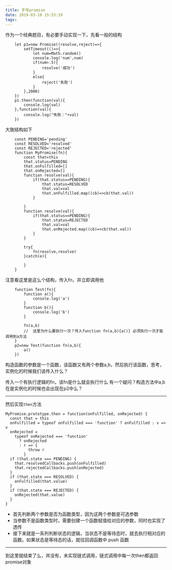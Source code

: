 ```yaml
---
title: 手写promise
date: 2019-03-18 15:53:19
tags:
---
```


作为一个经典题目，有必要手动实现一下，先看一般的结构

```
    let p1=new Promise((resolve,reject)=>{
        setTimeout(()=>{
            let num=Math.random()
            console.log('num',num)
            if(num>.5){
                resolve('成功')
            }
            else{
                reject('失败')
            }
        },2000)
    })
    p1.then(function(val){
        console.log(val)
    },function(val){
        console.log("失败："+val)
    }) 
```

大致结构如下

```
    const PENDING='pending'
    const RESOLVED='resolved'
    const REJECTED='rejected'
    function MyPromise(fn){
        const that=this
        that.status=PENDING
        that.onFulfilled=[]
        that.onRejected=[]
        function resolve(val){
            if(that.status==PENDING){
                that.status=RESOLVED
                that.val=val
                that.onFulfilled.map((cb)=>cb(that.val))
            }

        }
        function resolve(val){
            if(that.status==PENDING){
                that.status=REJECTED
                that.val=val
                that.onRejected.map((cb)=>cb(that.val))
            }
        }

        try{
            fn(resolve,resolve)
        }catch(e){

        }
    }

```


注意看这里是这么个结构，传入fn，并立即调用他

```
    function Test(fn){
        function a(){
            console.log('a')
        }
        function b(){
            console.log('b')
        }

        fn(a,b)  
        //  这里为什么要执行一次？传入function fn(a,b){a()} 必须执行一次才能调用到a方法
    }
    p2=new Test(function fn(a,b){
        a()
    })
```

构造函数的参数是一个函数，该函数又有两个参数a,b，然后执行该函数，思考，实例化的时候我们该传入什么？

传入一个有执行逻辑的fn，该fn是什么就会执行什么
有一个疑问？构造方法中a,b在是实例化的时候也会出现在p2中么？

***


然后实现`then`方法

```
MyPromise.prototype.then = function(onFulfilled, onRejected) {
  const that = this
  onFulfilled = typeof onFulfilled === 'function' ? onFulfilled : v => v
  onRejected =
    typeof onRejected === 'function'
      ? onRejected
      : r => {
          throw r
        }
  if (that.state === PENDING) {
    that.resolvedCallbacks.push(onFulfilled)
    that.rejectedCallbacks.push(onRejected)
  }
  if (that.state === RESOLVED) {
    onFulfilled(that.value)
  }
  if (that.state === REJECTED) {
    onRejected(that.value)
  }
}
```

+ 首先判断两个参数是否为函数类型，因为这两个参数是可选参数
+ 当参数不是函数类型时，需要创建一个函数赋值给对应的参数，同时也实现了透传
+ 接下来就是一系列判断状态的逻辑，当状态不是等待态时，就去执行相对应的函数。如果状态是等待态的话，就往回调函数中 push 函数

***

到这里就结束了么，并没有，未实现链式调用，链式调用中每一次then都返回promise对象



